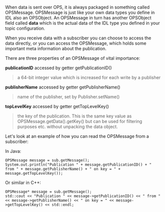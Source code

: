 When data is sent over OPS, it is always packaged in something called OPSMessage. OPSMessage is just like your own data types you define in IDL also an OPSObject. An OPSMessage in turn has another OPSObject field called **data** which is the actual data of the IDL type you defined in your topic configuration.

When you receive data with a subscriber you can choose to access the data directly, or you can access the OPSMessage, which holds some important meta information about the publication.

There are three properties of an OPSMessage of vital importance:

**publicationID** accessed by getter getPublicationID()
> a 64-bit integer value which is increased for each write by a publisher

**publisherName** accessed by getter getPublisherName()
> name of the publisher, set by Publisher.setName()

**topLevelKey** accessed by getter getTopLevelKey()
> the key of the publication. This is the same key value as OPSMessage.getData().getKey() but can be used for filtering purposes etc. without unpacking the data object.


Let's look at an example of how you can read the OPSMessage from a subscriber:

In Java:

```
OPSMessage message = sub.getMessage();
System.out.println("Publication " + message.getPublicationID() + " from " + message.getPublisherName() + " on key = " + message.getTopLevelKey());

```

Or similar in C++:

```
OPSMessage* message = sub.getMessage();
std::cout << "Publication " << message->getPublicationID() << " from " << message->getPublisherName() << " on key = " << message->getTopLevelKey() << std::endl;

```
